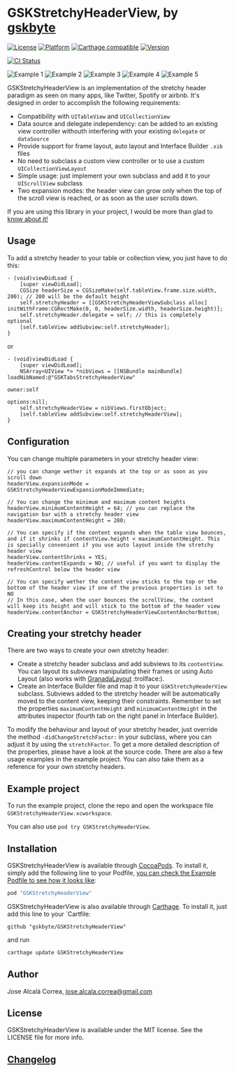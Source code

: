 # GSKStretchyHeaderView, by [gskbyte](https://twitter.com/gskbyte)

[![License](https://img.shields.io/cocoapods/l/GSKStretchyHeaderView.svg?style=flat)](http://cocoapods.org/pods/GSKStretchyHeaderView)
[![Platform](https://img.shields.io/cocoapods/p/GSKStretchyHeaderView.svg?style=flat)](http://cocoapods.org/pods/GSKStretchyHeaderView)
[![Carthage compatible](https://img.shields.io/badge/Carthage-compatible-4BC51D.svg?style=flat)](https://github.com/Carthage/Carthage)
[![Version](https://img.shields.io/cocoapods/v/GSKStretchyHeaderView.svg?style=flat)](http://cocoapods.org/pods/GSKStretchyHeaderView)

[![CI Status](https://travis-ci.org/gskbyte/GSKStretchyHeaderView.svg?branch=master)](https://travis-ci.org/gskbyte/GSKStretchyHeaderView)

![Example 1](https://raw.githubusercontent.com/gskbyte/GSKStretchyHeaderView/master/screenshots/airbnb_small.gif)
![Example 2](https://raw.githubusercontent.com/gskbyte/GSKStretchyHeaderView/master/screenshots/stretchy_blur_small.gif)
![Example 3](https://raw.githubusercontent.com/gskbyte/GSKStretchyHeaderView/master/screenshots/tabs_small.gif)
![Example 4](https://raw.githubusercontent.com/gskbyte/GSKStretchyHeaderView/master/screenshots/twitter_small.gif)
![Example 5](https://raw.githubusercontent.com/gskbyte/GSKStretchyHeaderView/master/screenshots/scalable_text_small.gif)

GSKStretchyHeaderView is an implementation of the stretchy header paradigm as seen on many apps, like Twitter, Spotify or airbnb. It's designed in order to accomplish the following requirements:

- Compatibility with `UITableView` and `UICollectionView`
- Data source and delegate independency: can be added to an existing view controller withouth interfering with your existing `delegate` or `dataSource`
- Provide support for frame layout, auto layout and Interface Builder `.xib` files
- No need to subclass a custom view controller or to use a custom `UICollectionViewLayout`
- Simple usage: just implement your own subclass and add it to your `UIScrollView` subclass
- Two expansion modes: the header view can grow only when the top of the scroll view is reached, or as soon as the user scrolls down.

If you are using this library in your project, I would be more than glad to [know about it!](mailto:gskbyte@gmail.com)

## Usage

To add a stretchy header to your table or collection view, you just have to do this:

```objc
- (void)viewDidLoad {
    [super viewDidLoad];
    CGSize headerSize = CGSizeMake(self.tableView.frame.size.width, 200); // 200 will be the default height
    self.stretchyHeader = [[GSKStretchyHeaderViewSubclass alloc] initWithFrame:CGRectMake(0, 0, headerSize.width, headerSize.height)];
    self.stretchyHeader.delegate = self; // this is completely optional
    [self.tableView addSubview:self.stretchyHeader];
}
```
or
```objc
- (void)viewDidLoad {
    [super viewDidLoad];
    NSArray<UIView *> *nibViews = [[NSBundle mainBundle] loadNibNamed:@"GSKTabsStretchyHeaderView"
                                                                owner:self
                                                              options:nil];
    self.stretchyHeaderView = nibViews.firstObject;
    [self.tableView addSubview:self.stretchyHeaderView];
}
```

## Configuration

You can change multiple parameters in your stretchy header view:

```objc
// you can change wether it expands at the top or as soon as you scroll down
headerView.expansionMode = GSKStretchyHeaderViewExpansionModeImmediate;

// You can change the minimum and maximum content heights
headerView.minimumContentHeight = 64; // you can replace the navigation bar with a stretchy header view
headerView.maximumContentHeight = 280;

// You can specify if the content expands when the table view bounces, and if it shrinks if contentView.height < maximumContentHeight. This is specially convenient if you use auto layout inside the stretchy header view
headerView.contentShrinks = YES;
headerView.contentExpands = NO; // useful if you want to display the refreshControl below the header view

// You can specify wether the content view sticks to the top or the bottom of the header view if one of the previous properties is set to NO
// In this case, when the user bounces the scrollView, the content will keep its height and will stick to the bottom of the header view
headerView.contentAnchor = GSKStretchyHeaderViewContentAnchorBottom;
```

## Creating your stretchy header

There are two ways to create your own stretchy header:

- Create a stretchy header subclass and add subviews to its `contentView`. You can layout its subviews manipulating their frames or using Auto Layout (also works with [GranadaLayout](https://github.com/gskbyte/GranadaLayout) :trollface:).
- Create an Interface Builder file and map it to your `GSKStretchyHeaderView` subclass. Subviews added to the stretchy header will be automatically moved to the content view, keeping their constraints. Remember to set the properties `maximumContentHeight` and `minimumContentHeight` in the attributes inspector (fourth tab on the right panel in Interface Builder).

To modify the behaviour and layout of your stretchy header, just override the method `-didChangeStretchFactor:` in your subclass, where you can adjust it by using the `stretchFactor`. To get a more detailed description of the properties, please have a look at the source code. There are also a few usage examples in the example project. You can also take them as a reference for your own stretchy headers.

## Example project

To run the example project, clone the repo and open the workspace file `GSKStretchyHeaderView.xcworkspace`.

You can also use `pod try GSKStretchyHeaderView`.

## Installation

GSKStretchyHeaderView is available through [CocoaPods](http://cocoapods.org). To install it, simply add the following line to your Podfile, [you can check the Example Podfile to see how it looks like](https://github.com/gskbyte/GSKStretchyHeaderView/blob/master/Example/Podfile):

```ruby
pod "GSKStretchyHeaderView"
```


GSKStretchyHeaderView is also available through [Carthage](). To install it, just add this line to your `Cartfile:
```
github "gskbyte/GSKStretchyHeaderView"
```
and run
```bash
carthage update GSKStretchyHeaderView
```

## Author

Jose Alcalá Correa, jose.alcala.correa@gmail.com

## License

GSKStretchyHeaderView is available under the MIT license. See the LICENSE file for more info.

## [Changelog](https://github.com/gskbyte/GSKStretchyHeaderView/blob/master/CHANGELOG.md)
